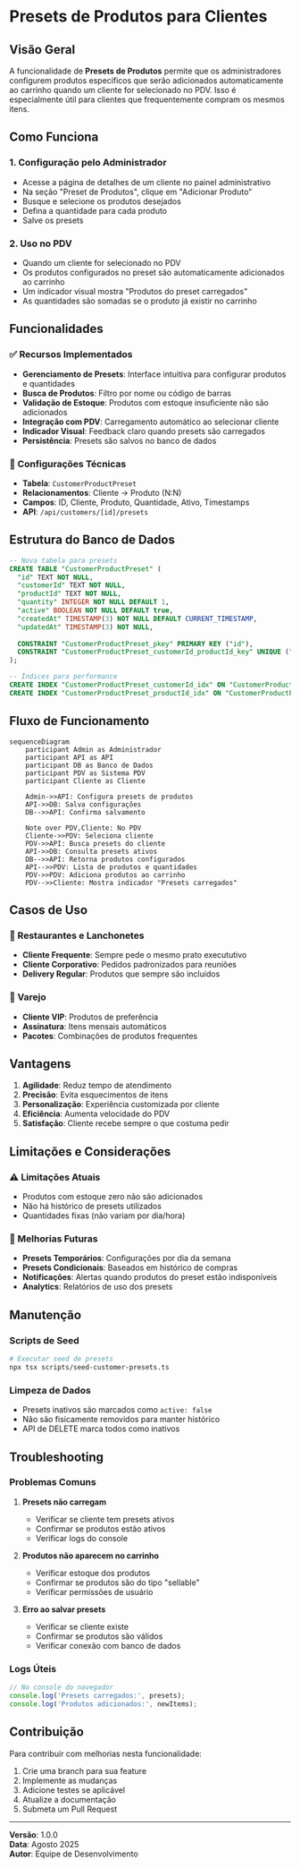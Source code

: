 # Presets de Produtos para Clientes

## Visão Geral

A funcionalidade de **Presets de Produtos** permite que os administradores configurem produtos específicos que serão adicionados automaticamente ao carrinho quando um cliente for selecionado no PDV. Isso é especialmente útil para clientes que frequentemente compram os mesmos itens.

## Como Funciona

### 1. Configuração pelo Administrador

- Acesse a página de detalhes de um cliente no painel administrativo
- Na seção "Preset de Produtos", clique em "Adicionar Produto"
- Busque e selecione os produtos desejados
- Defina a quantidade para cada produto
- Salve os presets

### 2. Uso no PDV

- Quando um cliente for selecionado no PDV
- Os produtos configurados no preset são automaticamente adicionados ao carrinho
- Um indicador visual mostra "Produtos do preset carregados"
- As quantidades são somadas se o produto já existir no carrinho

## Funcionalidades

### ✅ Recursos Implementados

- **Gerenciamento de Presets**: Interface intuitiva para configurar produtos e quantidades
- **Busca de Produtos**: Filtro por nome ou código de barras
- **Validação de Estoque**: Produtos com estoque insuficiente não são adicionados
- **Integração com PDV**: Carregamento automático ao selecionar cliente
- **Indicador Visual**: Feedback claro quando presets são carregados
- **Persistência**: Presets são salvos no banco de dados

### 🔧 Configurações Técnicas

- **Tabela**: `CustomerProductPreset`
- **Relacionamentos**: Cliente → Produto (N:N)
- **Campos**: ID, Cliente, Produto, Quantidade, Ativo, Timestamps
- **API**: `/api/customers/[id]/presets`

## Estrutura do Banco de Dados

```sql
-- Nova tabela para presets
CREATE TABLE "CustomerProductPreset" (
  "id" TEXT NOT NULL,
  "customerId" TEXT NOT NULL,
  "productId" TEXT NOT NULL,
  "quantity" INTEGER NOT NULL DEFAULT 1,
  "active" BOOLEAN NOT NULL DEFAULT true,
  "createdAt" TIMESTAMP(3) NOT NULL DEFAULT CURRENT_TIMESTAMP,
  "updatedAt" TIMESTAMP(3) NOT NULL,
  
  CONSTRAINT "CustomerProductPreset_pkey" PRIMARY KEY ("id"),
  CONSTRAINT "CustomerProductPreset_customerId_productId_key" UNIQUE ("customerId", "productId")
);

-- Índices para performance
CREATE INDEX "CustomerProductPreset_customerId_idx" ON "CustomerProductPreset"("customerId");
CREATE INDEX "CustomerProductPreset_productId_idx" ON "CustomerProductPreset"("productId");
```

## Fluxo de Funcionamento

```mermaid
sequenceDiagram
    participant Admin as Administrador
    participant API as API
    participant DB as Banco de Dados
    participant PDV as Sistema PDV
    participant Cliente as Cliente

    Admin->>API: Configura presets de produtos
    API->>DB: Salva configurações
    DB-->>API: Confirma salvamento
    
    Note over PDV,Cliente: No PDV
    Cliente->>PDV: Seleciona cliente
    PDV->>API: Busca presets do cliente
    API->>DB: Consulta presets ativos
    DB-->>API: Retorna produtos configurados
    API-->>PDV: Lista de produtos e quantidades
    PDV->>PDV: Adiciona produtos ao carrinho
    PDV-->>Cliente: Mostra indicador "Presets carregados"
```

## Casos de Uso

### 🏪 Restaurantes e Lanchonetes
- **Cliente Frequente**: Sempre pede o mesmo prato execututivo
- **Cliente Corporativo**: Pedidos padronizados para reuniões
- **Delivery Regular**: Produtos que sempre são incluídos

### 🛒 Varejo
- **Cliente VIP**: Produtos de preferência
- **Assinatura**: Itens mensais automáticos
- **Pacotes**: Combinações de produtos frequentes

## Vantagens

1. **Agilidade**: Reduz tempo de atendimento
2. **Precisão**: Evita esquecimentos de itens
3. **Personalização**: Experiência customizada por cliente
4. **Eficiência**: Aumenta velocidade do PDV
5. **Satisfação**: Cliente recebe sempre o que costuma pedir

## Limitações e Considerações

### ⚠️ Limitações Atuais
- Produtos com estoque zero não são adicionados
- Não há histórico de presets utilizados
- Quantidades fixas (não variam por dia/hora)

### 🔮 Melhorias Futuras
- **Presets Temporários**: Configurações por dia da semana
- **Presets Condicionais**: Baseados em histórico de compras
- **Notificações**: Alertas quando produtos do preset estão indisponíveis
- **Analytics**: Relatórios de uso dos presets

## Manutenção

### Scripts de Seed
```bash
# Executar seed de presets
npx tsx scripts/seed-customer-presets.ts
```

### Limpeza de Dados
- Presets inativos são marcados como `active: false`
- Não são fisicamente removidos para manter histórico
- API de DELETE marca todos como inativos

## Troubleshooting

### Problemas Comuns

1. **Presets não carregam**
   - Verificar se cliente tem presets ativos
   - Confirmar se produtos estão ativos
   - Verificar logs do console

2. **Produtos não aparecem no carrinho**
   - Verificar estoque dos produtos
   - Confirmar se produtos são do tipo "sellable"
   - Verificar permissões de usuário

3. **Erro ao salvar presets**
   - Verificar se cliente existe
   - Confirmar se produtos são válidos
   - Verificar conexão com banco de dados

### Logs Úteis
```javascript
// No console do navegador
console.log('Presets carregados:', presets);
console.log('Produtos adicionados:', newItems);
```

## Contribuição

Para contribuir com melhorias nesta funcionalidade:

1. Crie uma branch para sua feature
2. Implemente as mudanças
3. Adicione testes se aplicável
4. Atualize a documentação
5. Submeta um Pull Request

---

**Versão**: 1.0.0  
**Data**: Agosto 2025  
**Autor**: Equipe de Desenvolvimento
